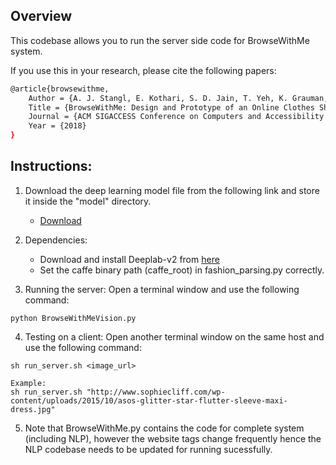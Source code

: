 ## Overview

This codebase allows you to run the server side code for BrowseWithMe system.

If you use this in your research, please cite the following papers:

```sh
@article{browsewithme,
	Author = {A. J. Stangl, E. Kothari, S. D. Jain, T. Yeh, K. Grauman, and D. Gurari},
	Title = {BrowseWithMe: Design and Prototype of an Online Clothes Shopping Assistant for People with Visual Impairments},
	Journal = {ACM SIGACCESS Conference on Computers and Accessibility (ASSETS)},
	Year = {2018}
}
```

## Instructions:

1) Download the deep learning model file from the following link and store it inside the "model" directory.
	- [Download](https://drive.google.com/file/d/1X16N0FVMawUnKw64N5QDTgCBVlTVzBp8/view?usp=sharing)

2) Dependencies: 
	- Download and install Deeplab-v2 from [here](https://bitbucket.org/aquariusjay/deeplab-public-ver2)
	- Set the caffe binary path (caffe_root) in fashion_parsing.py correctly.

3) Running the server: Open a terminal window and use the following command:
```
python BrowseWithMeVision.py
```

4) Testing on a client: Open another terminal window on the same host and use the following command:

```
sh run_server.sh <image_url> 

Example:
sh run_server.sh "http://www.sophiecliff.com/wp-content/uploads/2015/10/asos-glitter-star-flutter-sleeve-maxi-dress.jpg"
```

5) Note that BrowseWithMe.py contains the code for complete system (including NLP), however the website tags change frequently hence the NLP codebase needs to be updated for running sucessfully. 


